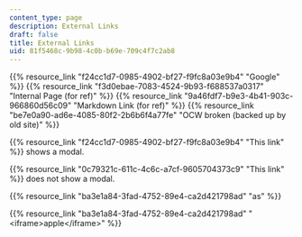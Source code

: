 ```yaml
---
content_type: page
description: External Links
draft: false
title: External Links
uid: 81f5468c-9b98-4c0b-b69e-709c4f7c2ab8
---
```

{{% resource_link "f24cc1d7-0985-4902-bf27-f9fc8a03e9b4" "Google" %}} {{% resource_link "f3d0ebae-7083-4524-9b93-f688537a0317" "Internal Page (for ref)" %}} {{% resource_link "9a46fdf7-b9e3-4b41-903c-966860d56c09" "Markdown Link (for ref)" %}} {{% resource_link "be7e0a90-ad6e-4085-80f2-2b6b6f4a77fe" "OCW broken (backed up by old site)" %}}

{{% resource_link "f24cc1d7-0985-4902-bf27-f9fc8a03e9b4" "This link" %}} shows a modal.

{{% resource_link "0c79321c-611c-4c6c-a7cf-9605704373c9" "This link" %}} does not show a modal.

{{% resource_link "ba3e1a84-3fad-4752-89e4-ca2d421798ad" "as" %}}

{{% resource_link "ba3e1a84-3fad-4752-89e4-ca2d421798ad" "\<iframe>apple\</iframe>" %}}